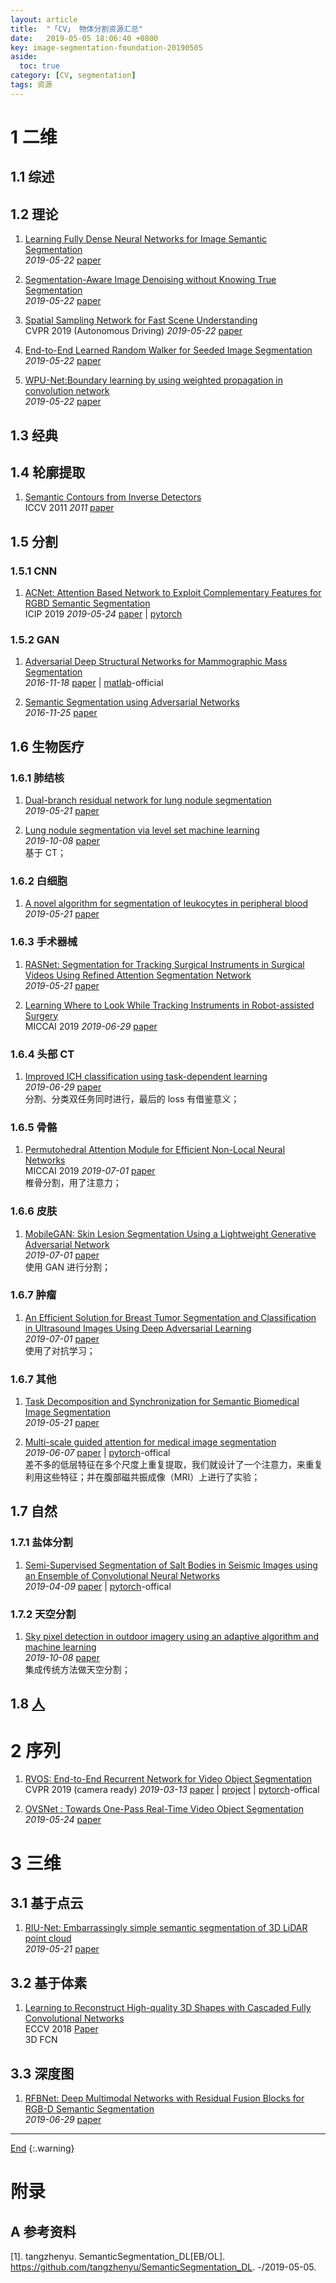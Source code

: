 ```yaml
---
layout: article
title:  "「CV」 物体分割资源汇总"
date:   2019-05-05 18:06:40 +0800
key: image-segmentation-foundation-20190505
aside:
  toc: true
category: [CV, segmentation]
tags: 资源
---
```

<span id='head'></span>

<!--more-->  

# 1 二维
## 1.1 综述

## 1.2 理论

1. [Learning Fully Dense Neural Networks for Image Semantic Segmentation](http://cn.arxiv.org/abs/1905.08929)   
*2019-05-22* [paper](https://arxiv.org/abs/1905.08929)   

1. [Segmentation-Aware Image Denoising without Knowing True Segmentation](http://cn.arxiv.org/abs/1905.08965)   
*2019-05-22* [paper](https://arxiv.org/abs/1905.08965)   

1. [Spatial Sampling Network for Fast Scene Understanding](http://cn.arxiv.org/abs/1905.09033)   
CVPR 2019 (Autonomous Driving) *2019-05-22* [paper](https://arxiv.org/abs/1905.09033)    

1. [End-to-End Learned Random Walker for Seeded Image Segmentation](https://arxiv.org/abs/1905.09045)   
*2019-05-22* [paper](https://arxiv.org/abs/1905.09045)   

1. [WPU-Net:Boundary learning by using weighted propagation in convolution network](https://arxiv.org/abs/1905.09226)   
*2019-05-22* [paper](https://arxiv.org/abs/1905.09226)   

## 1.3 经典

## 1.4 轮廓提取
1. [Semantic Contours from Inverse Detectors](http://home.bharathh.info/pubs/pdfs/BharathICCV2011.pdf)   
ICCV 2011 *2011* [paper](http://home.bharathh.info/pubs/pdfs/BharathICCV2011.pdf)     

## 1.5 分割
### 1.5.1 CNN
1. [ACNet: Attention Based Network to Exploit Complementary Features for RGBD Semantic Segmentation](https://arxiv.org/abs/1905.10089)   
ICIP 2019 *2019-05-24* [paper](https://arxiv.org/abs/1905.10089) | [pytorch](https://github.com/anheidelonghu/ACNet)    

### 1.5.2 GAN

1.  [Adversarial Deep Structural Networks for Mammographic Mass Segmentation](http://cn.arxiv.org/abs/1611.05970)   
*2016-11-18* [paper](https://arxiv.org/abs/1611.05970) | [matlab](https://github.com/wentaozhu/adversarial-deep-structural-networks)-official      

1.  [Semantic Segmentation using Adversarial Networks](http://cn.arxiv.org/abs/1611.08408)  
*2016-11-25* [paper](https://arxiv.org/abs/1611.08408)     

## 1.6 生物医疗
### 1.6.1 肺结核
1. [Dual-branch residual network for lung nodule segmentation](http://cn.arxiv.org/abs/1905.08413)   
*2019-05-21* [paper](https://arxiv.org/abs/1905.08413)   

1. [Lung nodule segmentation via level set machine learning](http://cn.arxiv.org/abs/1910.03191)    
*2019-10-08* [paper](https://arxiv.org/abs/1910.03191)    
基于 CT；     

### 1.6.2 白细胞
1. [A novel algorithm for segmentation of leukocytes in peripheral blood](http://cn.arxiv.org/abs/1905.08416)   
*2019-05-21* [paper](https://arxiv.org/abs/1905.08416)   

### 1.6.3 手术器械
1. [RASNet: Segmentation for Tracking Surgical Instruments in Surgical Videos Using Refined Attention Segmentation Network](http://cn.arxiv.org/abs/1905.08663)   
*2019-05-21* [paper](https://arxiv.org/abs/1905.08663)   

1. [Learning Where to Look While Tracking Instruments in Robot-assisted Surgery](http://cn.arxiv.org/abs/1907.00214)   
MICCAI 2019 *2019-06-29* [paper](https://arxiv.org/abs/1907.00214)    

### 1.6.4 头部 CT
1. [Improved ICH classification using task-dependent learning](http://cn.arxiv.org/abs/1907.00148)   
*2019-06-29* [paper](https://arxiv.org/abs/1907.00148)   
分割、分类双任务同时进行，最后的 loss 有借鉴意义；    

### 1.6.5 骨骼
1. [Permutohedral Attention Module for Efficient Non-Local Neural Networks](http://cn.arxiv.org/abs/1907.00641)   
MICCAI 2019 *2019-07-01* [paper](https://arxiv.org/abs/1907.00641)   
椎骨分割，用了注意力；   

### 1.6.6 皮肤
1. [MobileGAN: Skin Lesion Segmentation Using a Lightweight Generative Adversarial Network](http://cn.arxiv.org/abs/1907.00856)   
*2019-07-01* [paper](https://arxiv.org/abs/1907.00856)   
使用 GAN 进行分割；    

### 1.6.7 肿瘤
1. [An Efficient Solution for Breast Tumor Segmentation and Classification in Ultrasound Images Using Deep Adversarial Learning](https://arxiv.org/abs/1907.00887)   
*2019-07-01* [paper](https://arxiv.org/abs/1907.00887)    
使用了对抗学习；   

### 1.6.7 其他
1. [Task Decomposition and Synchronization for Semantic Biomedical Image Segmentation](http://cn.arxiv.org/abs/1905.08720)   
*2019-05-21* [paper](https://arxiv.org/abs/1905.08720)   

1. [Multi-scale guided attention for medical image segmentation](http://cn.arxiv.org/abs/1906.02849)   
*2019-06-07* [paper](https://arxiv.org/abs/1906.02849) | [pytorch](https://github.com/sinAshish/Multi-Scale-Attention)-offical    
差不多的低层特征在多个尺度上重复提取，我们就设计了一个注意力，来重复利用这些特征；并在腹部磁共振成像（MRI）上进行了实验；    


## 1.7 自然
### 1.7.1 盐体分割
1. [Semi-Supervised Segmentation of Salt Bodies in Seismic Images using an Ensemble of Convolutional Neural Networks](http://cn.arxiv.org/abs/1904.04445)   
*2019-04-09* [paper](https://arxiv.org/abs/1904.04445) | [pytorch](https://github.com/ybabakhin/kaggle_salt_bes_phalanx)-offical      

### 1.7.2 天空分割
1. [Sky pixel detection in outdoor imagery using an adaptive algorithm and machine learning](http://cn.arxiv.org/abs/1910.03182)    
*2019-10-08* [paper](https://arxiv.org/abs/1910.03182)    
集成传统方法做天空分割；     

## 1.8 [人](/cv/human/human_segmentation/2019/05/14/foundation.html)


# 2 序列
1. [RVOS: End-to-End Recurrent Network for Video Object Segmentation](http://cn.arxiv.org/abs/1903.05612)   
CVPR 2019 (camera ready) *2019-03-13* [paper](https://arxiv.org/abs/1903.05612) | [project](https://imatge-upc.github.io/rvos/) | [pytorch](https://github.com/imatge-upc/rvos)-offical   

1. [OVSNet : Towards One-Pass Real-Time Video Object Segmentation](http://cn.arxiv.org/abs/1905.10064)   
*2019-05-24* [paper](https://arxiv.org/abs/1905.10064)   

# 3 三维
## 3.1 基于点云
1. [RIU-Net: Embarrassingly simple semantic segmentation of 3D LiDAR point cloud](https://arxiv.org/abs/1905.08748)   
*2019-05-21* [paper](https://arxiv.org/abs/1905.08748)   

## 3.2 基于体素
1. [Learning to Reconstruct High-quality 3D Shapes with Cascaded Fully Convolutional Networks](http://openaccess.thecvf.com/content_ECCV_2018/papers/Yan-Pei_Cao_Learning_to_Reconstruct_ECCV_2018_paper.pdf)    
ECCV 2018 [Paper](http://openaccess.thecvf.com/content_ECCV_2018/papers/Yan-Pei_Cao_Learning_to_Reconstruct_ECCV_2018_paper.pdf)   
3D FCN  

## 3.3 深度图
1. [RFBNet: Deep Multimodal Networks with Residual Fusion Blocks for RGB-D Semantic Segmentation](http://cn.arxiv.org/abs/1907.00135)   
*2019-06-29* [paper](https://arxiv.org/abs/1907.00135)   

-------------------  
[End](#head)
{:.warning}  


# 附录
## A 参考资料
[1]. tangzhenyu. SemanticSegmentation_DL[EB/OL]. <https://github.com/tangzhenyu/SemanticSegmentation_DL>. -/2019-05-05.   
